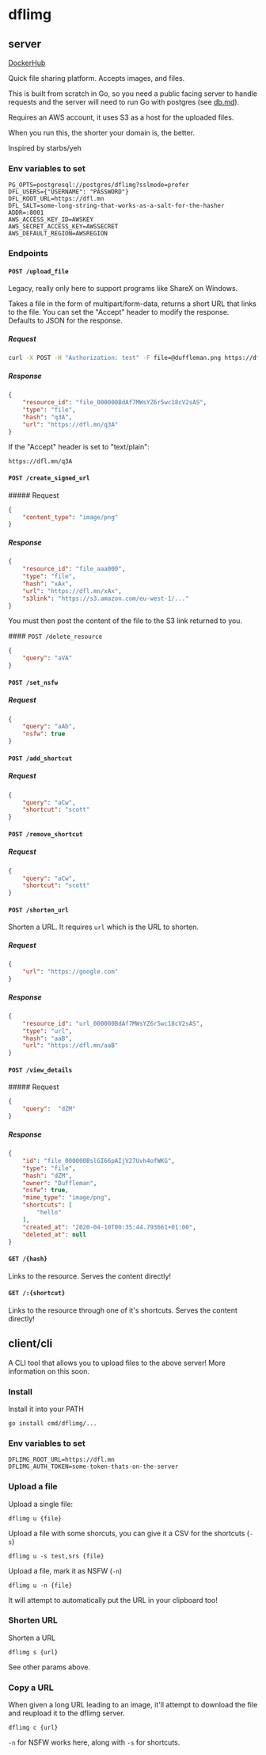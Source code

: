 # dflimg

## server

[DockerHub](https://hub.docker.com/r/duffleman/dflimg)

Quick file sharing platform. Accepts images, and files.

This is built from scratch in Go, so you need a public facing server to handle requests and the server will need to run Go with postgres (see [db.md](db.md)).

Requires an AWS account, it uses S3 as a host for the uploaded files.

When you run this, the shorter your domain is, the better.

Inspired by starbs/yeh

### Env variables to set

```
PG_OPTS=postgresql://postgres/dflimg?sslmode=prefer
DFL_USERS={"USERNAME": "PASSWORD"}
DFL_ROOT_URL=https://dfl.mn
DFL_SALT=some-long-string-that-works-as-a-salt-for-the-hasher
ADDR=:8001
AWS_ACCESS_KEY_ID=AWSKEY
AWS_SECRET_ACCESS_KEY=AWSSECRET
AWS_DEFAULT_REGION=AWSREGION
```

### Endpoints

#### `POST /upload_file`

Legacy, really only here to support programs like ShareX on Windows.

Takes a file in the form of multipart/form-data, returns  a short URL that links to the file. You can set the "Accept" header to modify the response. Defaults to JSON for the response.

##### Request

```bash
curl -X POST -H "Authorization: test" -F file=@duffleman.png https://dfl.mn/upload_file
```

##### Response

```json
{
	"resource_id": "file_000000BdAf7MWsYZ6r5wc18cV2sAS",
	"type": "file",
	"hash": "q3A",
	"url": "https://dfl.mn/q3A"
}
```

If the "Accept" header is set to "text/plain":

`https://dfl.mn/q3A`

#### `POST /create_signed_url`

##### Request

```json
{
	"content_type": "image/png"
}
```

##### Response

```json
{
	"resource_id": "file_aaa000",
	"type": "file",
	"hash": "xAx",
	"url": "https://dfl.mn/xAx",
	"s3link": "https://s3.amazon.com/eu-west-1/..."
}
```

You must then post the content of the file to the S3 link returned to you.

#### `POST /delete_resource`

```json
{
	"query": "aVA"
}
```

#### `POST /set_nsfw`

##### Request

```json
{
	"query": "aAb",
	"nsfw": true
}
```

#### `POST /add_shortcut`

##### Request

```json
{
	"query": "aCw",
	"shortcut": "scott"
}
```

#### `POST /remove_shortcut`

##### Request

```json
{
	"query": "aCw",
	"shortcut": "scott"
}
```

#### `POST /shorten_url`

Shorten a URL. It requires `url` which is the URL to shorten.

##### Request

```json
{
	"url": "https://google.com"
}
```

##### Response

```json
{
	"resource_id": "url_000000BdAf7MWsYZ6r5wc18cV2sAS",
	"type": "url",
	"hash": "aaB",
	"url": "https://dfl.mn/aaB"
}
```

#### `POST /view_details`

##### Request

```json
{
	"query":  "dZM"
}
```

##### Response

```json
{
	"id": "file_000000BslGI66pAIjV27Uvh4ofWKG",
	"type": "file",
	"hash": "dZM",
	"owner": "Duffleman",
	"nsfw": true,
	"mime_type": "image/png",
	"shortcuts": [
		"hello"
	],
	"created_at": "2020-04-10T00:35:44.793661+01:00",
	"deleted_at": null
}
```

#### `GET /{hash}`

Links to the resource. Serves the content directly!

#### `GET /:{shortcut}`

Links to the resource through one of it's shortcuts. Serves the content directly!

## client/cli

A CLI tool that allows you to upload files to the above server! More information on this soon.

### Install

Install it into your PATH

`go install cmd/dflimg/...`

### Env variables to set

```
DFLIMG_ROOT_URL=https://dfl.mn
DFLIMG_AUTH_TOKEN=some-token-thats-on-the-server
```

### Upload a file

Upload a single file:

`dflimg u {file}`

Upload a file with some shorcuts, you can give it a CSV for the shortcuts (`-s`)

`dflimg u -s test,srs {file}`

Upload a file, mark it as NSFW (`-n`)

`dflimg u -n {file}`

It will attempt to automatically put the URL in your clipboard too!

### Shorten URL

Shorten a URL

`dflimg s {url}`

See other params above.

### Copy a URL

When given a long URL leading to an image, it'll attempt to download the file and reupload it to the dflimg server.

`dflimg c {url}`

`-n` for NSFW works here, along with `-s` for shortcuts.
